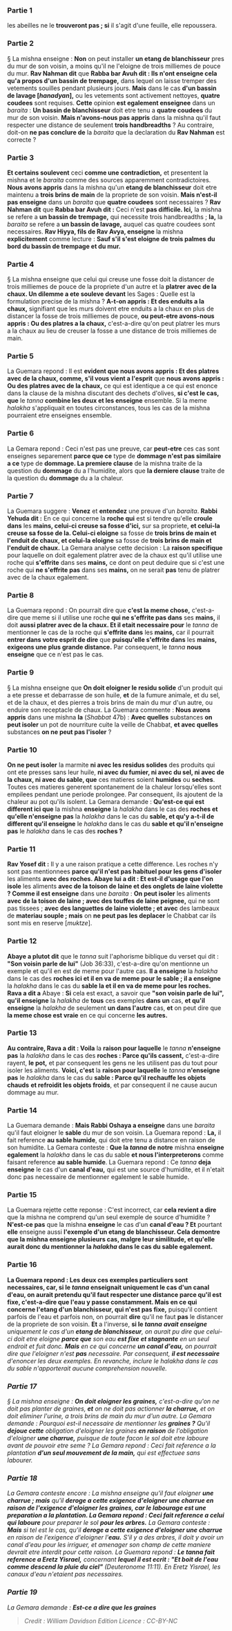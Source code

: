 
### Partie 1
les abeilles ne le <b>trouveront pas ; si</b> il s'agit d'une feuille, elle repoussera.</b>

### Partie 2
§ La mishna enseigne : <b>Non</b> on peut installer <b>un etang de blanchisseur</b> pres du mur de son voisin, a moins qu'il ne l'eloigne de trois milliemes de pouce du mur. <b>Rav Nahman dit</b> que <b>Rabba bar Avuh dit : Ils n'ont enseigne cela qu'a propos d'un bassin de trempage,</b> dans lequel on laisse tremper des vetements souilles pendant plusieurs jours. <b>Mais</b> dans le cas <b>d'un bassin de lavage [<i>hanadyan</i>],</b> ou les vetements sont activement nettoyes, <b>quatre coudees</b> sont requises. <b>Cette</b> opinion <b>est egalement enseignee</b> dans un <i>baraita</i> : <b>Un bassin de blanchisseur</b> doit etre tenu a <b>quatre coudees</b> du mur de son voisin. <b>Mais n'avons-nous pas appris</b> dans la mishna qu'il faut respecter une distance de seulement <b>trois handbreadths</b> ? Au contraire,</b> doit-on <b>ne pas conclure de</b> la <i>baraita</i> que la declaration du <b>Rav Nahman</b> est correcte ?

### Partie 3
<b>Et certains soulevent</b> ceci <b>comme une contradiction,</b> et presentent la mishna et le <i>baraita</i> comme des sources apparemment contradictoires. <b>Nous avons appris</b> dans la mishna qu'un <b>etang de blanchisseur</b> doit etre maintenu a <b>trois brins de main</b> de la propriete de son voisin. <b>Mais n'est-il pas enseigne</b> dans un <i>baraita</i> que <b>quatre coudees</b> sont necessaires ? <b>Rav Nahman dit</b> que <b>Rabba bar Avuh dit :</b> Ceci n'est <b>pas difficile. Ici,</b> la mishna se refere a <b>un bassin de trempage,</b> qui necessite trois handbreadths ; <b>la,</b> la <i>baraita</i> se refere a <b>un bassin de lavage,</b> auquel cas quatre coudees sont necessaires. <b>Rav Hiyya, fils de Rav Avya, enseigne</b> la mishna <b>explicitement</b> comme lecture : <b>Sauf s'il s'est eloigne de trois palmes du bord du bassin de trempage et du mur.</b>

### Partie 4
§ La mishna enseigne que celui qui creuse une fosse doit la distancer de trois milliemes de pouce de la propriete d'un autre et la <b>platrer</b> <b>avec de la chaux. Un dilemme a ete souleve devant</b> les Sages : Quelle est la formulation precise de la mishna ? <b>A-t-on appris : Et des enduits a la chaux,</b> signifiant que les murs doivent etre enduits a la chaux en plus de distancer la fosse de trois milliemes de pouce, <b>ou peut-etre avons-nous appris : Ou des platres a la chaux,</b> c'est-a-dire qu'on peut platrer les murs a la chaux au lieu de creuser la fosse a une distance de trois milliemes de main.

### Partie 5
La Guemara repond : Il est <b>evident que nous avons appris : Et des platres avec de la chaux, comme, s'il vous vient a l'esprit</b> que <b>nous avons appris : Ou des platres avec de la chaux,</b> ce qui est identique a ce qui est enonce dans la clause de la mishna discutant des dechets d'olives, <b>si c'est le cas, que</b> le <i>tanna</i> <b>combine les deux et les enseigne</b> ensemble. Si la meme <i>halakha</i> s'appliquait en toutes circonstances, tous les cas de la mishna pourraient etre enseignes ensemble.

### Partie 6
La Gemara repond : Ceci n'est pas une preuve, car <b>peut-etre</b> ces cas sont enseignes separement <b>parce que ce</b> type de <b>dommage n'est pas similaire a ce</b> type de <b>dommage. La premiere clause</b> de la mishna traite de la question du <b>dommage</b> du a l'humidite,</b> alors que <b>la derniere clause</b> traite de la question du <b>dommage</b> du a la chaleur.</b>

### Partie 7
La Guemara suggere : <b>Venez</b> et <b>entendez</b> une preuve d'un <i>baraita</i>. <b>Rabbi Yehuda dit :</b> En ce qui concerne la <b>roche qui</b> est si tendre qu'elle <b>croule dans</b> les <b>mains, celui-ci creuse sa fosse d'ici,</b> sur sa propriete, <b>et celui-la creuse sa fosse de la. Celui-ci eloigne</b> sa fosse de <b>trois brins de main et l'enduit de chaux, et celui-la eloigne</b> sa fosse de <b>trois brins de main et l'enduit de chaux.</b> La Gemara analyse cette decision : La <b>raison specifique</b> pour laquelle on doit egalement platrer avec de la chaux est qu'il utilise une roche qui <b>s'effrite</b> dans ses <b>mains,</b> ce dont on peut deduire que si c'est une roche qui <b>ne s'effrite pas</b> dans ses <b>mains,</b> on ne serait <b>pas</b> tenu de platrer avec de la chaux egalement.

### Partie 8
La Guemara repond : On pourrait dire que <b>c'est la meme chose,</b> c'est-a-dire que meme si</b> il utilise une roche <b>qui ne s'effrite pas dans</b> ses <b>mains,</b> il doit <b>aussi platrer avec de la chaux. Et il etait necessaire pour</b> le <i>tanna</i> de mentionner le cas de la roche qui <b>s'effrite dans</b> les <b>mains,</b> car il pourrait <b>entrer dans votre esprit de dire</b> que <b>puisqu'elle s'effrite dans</b> les <b>mains, exigeons une plus grande distance.</b> Par consequent, le <i>tanna</i> <b>nous enseigne</b> que ce n'est pas le cas.

### Partie 9
§ La mishna enseigne que <b>On doit eloigner le residu solide</b> d'un produit qui a ete presse et debarrasse de son huile, <b>et</b> de la fumure animale, et du sel, et de la chaux, et des pierres</b> a trois brins de main du mur d'un autre, ou enduire son receptacle de chaux. La Guemara commente : <b>Nous avons appris</b> dans une mishna <b>la</b> (<i>Shabbat</i> 47b) : <b>Avec quelles</b> substances <b>on peut isoler</b> un pot de nourriture cuite la veille de Chabbat, <b>et avec quelles</b> substances <b>on ne peut pas l'isoler</b> ?

### Partie 10
<b>On ne peut isoler</b> la marmite <b>ni avec les residus solides</b> des produits qui ont ete presses sans leur huile, <b>ni avec du fumier, ni avec du sel, ni avec de la chaux, ni avec du sable, que</b> ces matieres soient <b>humides</b> ou <b>seches</b>.</b> Toutes ces matieres generent spontanement de la chaleur lorsqu'elles sont empilees pendant une periode prolongee. Par consequent, ils ajoutent de la chaleur au pot qu'ils isolent. La Gemara demande : <b>Qu'est-ce qui est different ici que</b> la mishna <b>enseigne</b> la <i>halakha</i> dans le cas des <b>roches et qu'elle n'enseigne pas</b> la <i>halakha</i> dans le cas du <b>sable, et qu'y a-t-il de different qu'il enseigne</b> le <i>halakha</i> dans le cas du <b>sable et qu'il n'enseigne pas</b> le <i>halakha</i> dans le cas des <b>roches ? </b>

### Partie 11
<b>Rav Yosef dit :</b> Il y a une raison pratique a cette difference. Les roches n'y sont pas mentionnees <b>parce qu'il n'est pas habituel pour les gens d'isoler</b> les aliments <b>avec des roches. Abaye lui a dit : Et est-il d'usage que l'on isole</b> les aliments <b>avec de la toison de laine et des onglets de laine violette ? Comme il est enseigne</b> dans une <i>baraita</i> : <b>On peut isoler</b> les aliments <b>avec de la toison de laine ; avec des touffes de laine peignee,</b> qui ne sont pas tissees ; <b>avec des languettes de laine violette ; et avec</b> des lambeaux de <b>materiau souple ; mais</b> on <b>ne peut pas les deplacer</b> le Chabbat car ils sont mis en reserve [<i>muktze</i>].

### Partie 12
<b>Abaye a plutot dit</b> que le <i>tanna</i> suit l'aphorisme biblique du verset qui dit : <b>"Son voisin parle de lui"</b> (Job 36:33), c'est-a-dire qu'on mentionne un exemple et qu'il en est de meme pour l'autre cas. <b>Il a enseigne</b> la <i>halakha</i> dans le cas des <b>roches ici et il en va de meme pour le sable ; il a enseigne</b> la <i>halakha</i> dans le cas du <b>sable la et il en va de meme pour les roches. Rava a dit a</b> Abaye : <b>Si</b> cela est exact, a savoir que <b>"son voisin parle de lui", qu'il enseigne</b> la <i>halakha</i> de <b>tous</b> ces exemples <b>dans un</b> cas, <b>et qu'il enseigne</b> la <i>halakha</i> de seulement <b>un dans l'autre</b> cas, <b>et</b> on peut dire que <b>la meme chose est vraie</b> en ce qui concerne <b>les autres. </b>

### Partie 13
<b>Au contraire, Rava a dit : Voila</b> la <b>raison pour laquelle</b> le <i>tanna</i> <b>n'enseigne pas</b> la <i>halakha</i> dans le cas des <b>roches : Parce qu'ils cassent,</b> c'est-a-dire rayent, <b>le pot,</b> et par consequent les gens ne les utilisent pas du tout pour isoler les aliments. <b>Voici, c'est</b> la <b>raison pour laquelle</b> le <i>tanna</i> <b>n'enseigne pas</b> le <i>halakha</i> dans le cas du <b>sable : Parce qu'il rechauffe les objets chauds</b> <b>et refroidit les objets froids</b>, et par consequent il ne cause aucun dommage au mur.

### Partie 14
La Guemara demande : <b>Mais Rabbi Oshaya a enseigne</b> dans une <i>baraita</i> qu'il faut eloigner le <b>sable</b> du mur de son voisin. La Guemara repond : <b>La,</b> il fait reference <b>au sable humide</b>, qui doit etre tenu a distance en raison de son humidite. La Gemara conteste : <b>Que la <i>tanna</i> de notre</b> mishna <b>enseigne egalement</b> la <i>halakha</i> dans le cas du sable <b>et nous l'interpreterons</b> comme faisant reference <b>au sable humide</b>. La Guemara repond : Ce <i>tanna</i> <b>deja enseigne</b> le cas d'un <b>canal d'eau,</b> qui est une source d'humidite, et il n'etait donc pas necessaire de mentionner egalement le sable humide.

### Partie 15
La Guemara rejette cette reponse : C'est incorrect, car <b>cela revient a dire</b> que la mishna ne comprend qu'un seul exemple de source d'humidite ? <b>N'est-ce pas</b> que la mishna <b>enseigne</b> le cas d'un <b>canal d'eau ? Et</b> pourtant <b>elle</b> enseigne aussi <b>l'exemple d'un <b>etang de blanchisseur.</b> Cela demontre que la mishna enseigne plusieurs cas, malgre leur similitude, et qu'elle aurait donc du mentionner la <i>halakha</i> dans le cas du sable egalement.

### Partie 16
La Guemara repond : Les deux <b>ces</b> exemples particuliers <b>sont necessaires, car, si</b> le <i>tanna</i> <b>enseignait</b> uniquement le cas d'un <b>canal d'eau,</b> on aurait pretendu qu'il faut respecter une distance <b>parce qu'il est fixe,</b> c'est-a-dire que l'eau y passe constamment. <b>Mais</b> en ce qui concerne <b>l'etang d'un blanchisseur,</b> qui n'est pas fixe,</b> puisqu'il contient parfois de l'eau et parfois non, on pourrait <b>dire</b> qu'il ne faut <b>pas</b> le distancer de la propriete de son voisin. <b>Et</b> a l'inverse, <b>si le <i>tanna</b> <b>avait enseigne</b> uniquement le cas d'un <b>etang de blanchisseur</b>, on aurait pu dire que celui-ci doit etre eloigne <b>parce que</b> son eau <b>est fixe et stagnante</b> en un seul endroit et fuit donc. <b>Mais</b> en ce qui concerne <b>un canal d'eau,</b> on pourrait dire que l'eloigner n'est <b>pas</b> necessaire. Par consequent, <b>il est necessaire</b> d'enoncer les deux exemples. En revanche, inclure le <i>halakha</i> dans le cas du sable n'apporterait aucune comprehension nouvelle.

### Partie 17
§ La mishna enseigne : <b>On doit eloigner les graines,</b> c'est-a-dire qu'on ne doit pas planter de graines, <b>et</b> on ne doit pas actionner <b>la charrue,</b> et on doit eliminer l'urine, a trois brins de main du mur d'un autre. La Gemara demande : Pourquoi est-il necessaire de mentionner les <b>graines ?</b> Qu'il <b>dejoue cette</b> obligation d'eloigner les graines <b>en raison</b> de l'obligation d'eloigner <b>une charrue,</b> puisque de toute facon le sol doit etre laboure avant de pouvoir etre seme ? La Gemara repond : Ceci fait reference a la plantation <b>d'un seul mouvement de la main,</b> qui est effectuee sans labourer.

### Partie 18
La Gemara conteste encore : La mishna enseigne qu'il faut eloigner <b>une charrue ; mais</b> qu'il <b>deroge a cette exigence d'eloigner une charrue <b>en raison</b> de l'exigence d'eloigner les <b>graines,</b> car le labourage est une preparation a la plantation. La Gemara repond : Ceci fait reference a celui qui laboure</b> pour preparer le sol <b>pour les arbres.</b> La Gemara conteste : <b>Mais</b> si tel est le cas, qu'il <b>deroge a cette exigence d'eloigner une charrue</b> en raison de l'exigence d'eloigner l'<b>eau.</b> S'il y a des arbres, il doit y avoir un canal d'eau pour les irriguer, et amenager son champ de cette maniere devrait etre interdit pour cette raison. La Guemara repond : <b>Le <i>tanna</i> fait reference a Eretz Yisrael,</b> concernant <b>lequel il est ecrit : "Et boit de l'eau comme descend la pluie du ciel"</b> (Deuteronome 11:11). En Eretz Yisrael, les canaux d'eau n'etaient pas necessaires.

### Partie 19
La Gemara demande : <b>Est-ce a dire que les graines</b>

>Credit : William Davidson Edition
>Licence : CC-BY-NC